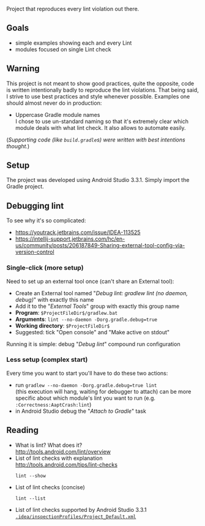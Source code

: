 Project that reproduces every lint violation out there.

Goals
-----

 * simple examples showing each and every Lint
 * modules focused on single Lint check

Warning
-------
This project is not meant to show good practices, quite the opposite, code is written intentionally badly to reproduce the lint violations. That being said, I strive to use best practices and style whenever possible. Examples one should almost never do in production:
 * Uppercase Gradle module names  
   I chose to use un-standard naming so that it's extremely clear which module deals with what lint check. It also allows to automate easily.

(*Supporting code (like `build.gradle`s) were written with best intentions thought.*)

Setup
-----
The project was developed using Android Studio 3.3.1. Simply import the Gradle project.

Debugging lint
--------------
To see why it's so complicated:
 * https://youtrack.jetbrains.com/issue/IDEA-113525
 * https://intellij-support.jetbrains.com/hc/en-us/community/posts/206187849-Sharing-external-tool-config-via-version-control

### Single-click (more setup)
Need to set up an external tool once (can't share an External tool):
 * Create an External tool named "*Debug lint: gradlew lint (no daemon, debug)*" with exactly this name
 * Add it to the "*External Tools*" group with exactly this group name
 * **Program**: `$ProjectFileDir$/gradlew.bat`
 * **Arguments**: `lint --no-daemon -Dorg.gradle.debug=true`
 * **Working directory**: `$ProjectFileDir$`
 * Suggested: tick "Open console" and "Make active on stdout"

Running it is simple: debug "*Debug lint*" compound run configuration

### Less setup (complex start)
Every time you want to start you'll have to do these two actions:
 * run `gradlew --no-daemon -Dorg.gradle.debug=true lint`  
   (this execution will hang, waiting for debugger to attach)
   can be more specific about which module's lint you want to run (e.g. `:Correctness:AaptCrash:lint`)
 * in Android Studio debug the "*Attach to Gradle*" task

Reading
-------
 * What is lint? What does it?  
   http://tools.android.com/lint/overview
 * List of lint checks with explanation  
   http://tools.android.com/tips/lint-checks
   ```shell
   lint --show
   ```
 * List of lint checks (concise)  
   ```shell
   lint --list
   ```
 * List of lint checks supported by Android Studio 3.3.1  
   [`.idea/inspectionProfiles/Project_Default.xml`](.idea/inspectionProfiles/Project_Default.xml)

